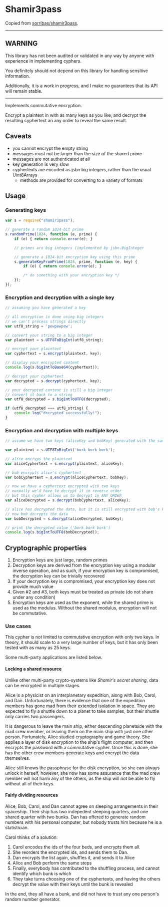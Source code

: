 # Shamir3pass

Copied from [sorribas/shamir3pass](https://github.com/sorribas/shamir3pass).

---

## WARNING

This library has not been audited or validated in any way by anyone with experience in implementing cyphers.

You definitely should not depend on this library for handling sensitive information.

Additionally, it is a work in progress, and I make no guarantees that its API will remain stable.

---

Implements commutative encryption.

Encrypt a plaintext in with as many keys as you like, and decrypt the resulting cyphertext an any order to reveal the same result.

## Caveats

* you cannot encrypt the empty string
* messages must not be larger than the size of the shared prime
* messages are not authenticated at all
* key generation is very slow
* cyphertexts are encoded as jsbn big integers, rather than the usual Uint8Arrays
  * methods are provided for converting to a variety of formats

## Usage

### Generating keys

```javascript
var s = require("shamir3pass");

// generate a random 1024-bit prime
s.randomPrime(1024, function (e, prime) {
    if (e) { return console.error(e); }

    // primes are big integers (implemented by jsbn.BigInteger

    // generate a 1024-bit encryption key using this prime
    s.generateKeyFromPrime(1024, prime, function (e, key) {
        if (e) { return console.error(e); }

        /* do something with your encryption key */
    });
});
```

### Encryption and decryption with a single key

```javascript
// assuming you have generated a key

// all encryption is done using big integers
// we can't process strings directly
var utf8_string = 'pewpewpew';

// convert your string to a big integer
var plaintext = s.UTF8ToBigInt(utf8_string);

// encrypt your plaintext
var cyphertext = s.encrypt(plaintext, key);

// display your encrypted content
console.log(s.bigIntToBase64(cyphertext));

// decrypt your cyphertext
var decrypted = s.decrypt(cyphertext, key);

// your decrypted content is still a big integer
// convert it back to a string
var utf8_decrypted = s.bigIntToUTF8(decrypted);

if (utf8_decrypted === utf8_string) {
    console.log("decrypted successfully!");
}
```

### Encryption and decryption with multiple keys

```javascript
// assume we have two keys (aliceKey and bobKey) generated with the same prime

var plaintext = s.UTF8ToBigInt('bork bork bork');

// alice encryps the plaintext
var aliceCyphertext = s.encrypt(plaintext, aliceKey);

// bob encrypts alice's cyphertext
var bobCyphertext = s.encrypt(aliceCyphertext, bobKey);

// now we have a cyphertext encrypted with two keys
// normally we'd have to decrypt it in reverse order
// but this cypher allows us to decrypt in ANY ORDER
var aliceDecrypted = s.decrypt(bobCyphertext, aliceKey);

// alice has decrypted the data, but it is still encrypted with bob's key
// now bob decrypts the data
var bobDecrypted = s.decrypt(aliceDecrypted, bobKey);

// print the decrypted value ('bork bork bork')
console.log(s.bigIntToUTF8(bobDecrypted));
```

## Cryptographic properties

1. Encryption keys are just large, random primes
2. Decryption keys are derived from the encryption key using a modular inverse operation, and as such, if your encryption key is compromised, the decryption key can be trivially recovered
3. If your decryption key is compromised, your encryption key does not provide much value
4. Given #2 and #3, both keys must be treated as private (do not share under any condition)
5. Encryption keys are used as the exponent, while the shared prime is used as the modulus. Without the shared modulus, encryption will not be commutative.

### Use cases

This cypher is not limited to commutative encryption with only two keys.
In theory, it should scale to a very large number of keys, but it has only been tested with as many as 25 keys.

Some multi-party applications are listed below.

#### Locking a shared resource

Unlike other multi-party crypto-systems like _Shamir's secret sharing_, data can be encrypted in multiple stages.

Alice is a physicist on an interplanetary expedition, along with Bob, Carol, and Dan.
Unfortunately, there is evidence that one of the expedition members has gone mad from their extended isolation in space.
They are expected to fly a shuttle down to a planet to take samples, but their shuttle only carries two passengers.

It is dangerous to leave the main ship, either descending planetside with the mad crew member, or leaving them on the main ship with just one other person.
Fortunately, Alice studied cryptography and game theory.
She applies a layer of disk encryption to the ship's flight computer, and then encrypts the password with a commutative cypher.
Once this is done, she has the other crew members generate keys and encrypt the data themselves.

Alice still knows the passphrase for the disk encryption, so she can always unlock it herself, however, she now has some assurance that the mad crew member will not harm any of the others, as the ship will not be able to fly without all of their keys.

#### Fairly dividing resources

Alice, Bob, Carol, and Dan cannot agree on sleeping arrangements in their spaceship.
Their ship has two indepedent sleeping quarters, and one shared quarter with two bunks.
Dan has offered to generate random numbers with his personal computer, but nobody trusts him because he is a statistician.

Carol thinks of a solution:

1. Carol encodes the ids of the four beds, and encrypts them all.
2. She reorders the encrypted ids, and sends them to Dan.
3. Dan encrypts the list again, shuffles it, and sends it to Alice
4. Alice and Bob perform the same steps
5. Finally, everybody has contributed to the shuffling process, and cannot identify which bunk is which
6. They take turns choosing one of the cyphertexts, and having the others decrypt the value with their keys until the bunk is revealed

In the end, they all have a bunk, and did not have to trust any one person's random number generator.

